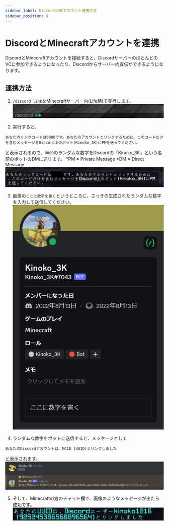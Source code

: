 ```yaml
---
sidebar_label: DiscordとMCアカウント連携方法
sidebar_position: 6
---
```

# DiscordとMinecraftアカウントを連携
DiscordとMinecraftアカウントを接続すると、DiscordサーバーのほとんどのVCに参加できるようになったり、Discordからサーバー内宣伝ができるようになります。

## 連携方法
1. `/discord link`をMinecraftサーバー内(Life鯖)で実行します。
![](img/discord_link_1.png)

2. 実行すると、
```
あなたのリンクコードは0000です。あなたのアカウントとリンクするために、このコードだけを含むメッセージをDiscord上のボット(Kinoko_3K)にPMを送ってください。
```
と表示されるので、`0000`のランダムな数字をDiscordの「Kinoko_3K」という名前のボットのDMに送ります。
*PM = Private Message
*DM = Direct Message
![](img/discord_link_2.png)

3. 画像の`ここに数字を書く`というところに、さっきの生成されたランダムな数字を入力して送信してください。
![](img/discord_link_3.png)

4. ランダムな数字をボットに送信すると、メッセージとして
```
あなたのDiscordアカウントは、MCID (UUID)とリンクしました
```
と表示されます。
![](img/discord_link_4.png)

5. そして、Minecraftの方のチャット欄で、画像のようなメッセージが出たら成功です。
![](img/discord_link_5.png)